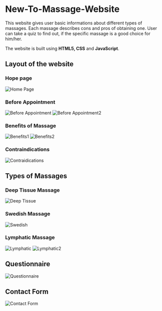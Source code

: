 # New-To-Massage-Website
This website gives user basic informations about different types of massages. Each massage describes cons and pros of obtaining one. User can take a quiz to find out, if the specific massage is a good choice for him/her.

The website is built using **HTML5, CSS** and **JavaScript**.

## Layout of the website

### Hope page
![Home Page](layout/home.png)

### Before Appointment
![Before Appointment](layout/beforeApp.png)
![Before Appointment2](layout/beforeApp2.png)

### Benefits of Massage
![Benefits1](layout/benefits1.png)
![Benefits2](layout/benefits2.png)

### Contraindications
![Contraidications](layout/contraindications.png)


## Types of Massages

### Deep Tissue Massage
![Deep Tissue](layout/deepTissue.png)

### Swedish Massage
![Swedish](layout/swedish.png)

### Lymphatic Massage
![Lymphatic](layout/lymphatic.png)
![Lymphatic2](layout/consAndProLymphatic.png)


## Questionnaire
![Questionnaire](layout/questionarre.png)


## Contact Form
![Contact Form](layout/form.png)


 
 
